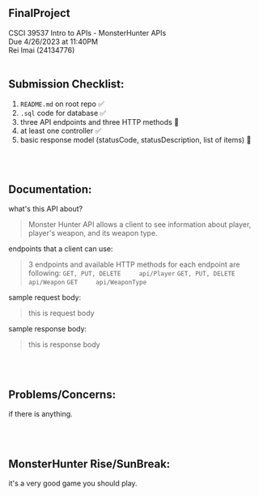 ## FinalProject
CSCI 39537 Intro to APIs - MonsterHunter APIs
<br />
Due 4/26/2023 at 11:40PM
<br />
Rei Imai (24134776)
<br />
<br />

## Submission Checklist:
1. `README.md` on root repo ✅
2. `.sql` code for database ✅
3. three API endpoints and three HTTP methods 🛑
4. at least one controller ✅
5. basic response model (statusCode, statusDescription, list of items) 🛑

<br />
<br />

## Documentation:
what's this API about?
> Monster Hunter API allows a client to see information about player, player's weapon, and its weapon type.

endpoints that a client can use:
> 3 endpoints and available HTTP methods for each endpoint are following:
```GET, PUT, DELETE     api/Player```
```GET, PUT, DELETE     api/Weapon```
```GET     api/WeaponType```

sample request body:
> this is request body

sample response body:
> this is response body

<br />
<br />

## Problems/Concerns:
if there is anything.

<br />
<br />

## MonsterHunter Rise/SunBreak:
it's a very good game you should play.
